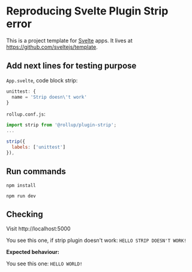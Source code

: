 # Reproducing Svelte Plugin Strip error

This is a project template for [Svelte](https://svelte.dev) apps. It lives at https://github.com/sveltejs/template.

## Add next lines for testing purpose

`App.svelte`, code block strip:

```javascript
unittest: {
  name = 'Strip doesn\'t work'
}
```

`rollup.conf.js`:

```javascript
import strip from '@rollup/plugin-strip';
...

strip({
  labels: ['unittest']
}),
```

## Run commands

`npm install`

`npm run dev`

## Checking

Visit http://localhost:5000

You see this one, if strip plugin doesn't work: `HELLO STRIP DOESN'T WORK!`

**Expected behaviour:**

You see this one: `HELLO WORLD!`

